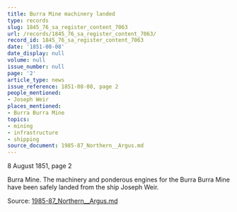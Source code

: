 ```yaml
---
title: Burra Mine machinery landed
type: records
slug: 1845_76_sa_register_content_7063
url: /records/1845_76_sa_register_content_7063/
record_id: 1845_76_sa_register_content_7063
date: '1851-08-08'
date_display: null
volume: null
issue_number: null
page: '2'
article_type: news
issue_reference: 1851-08-08, page 2
people_mentioned:
- Joseph Weir
places_mentioned:
- Burra Burra Mine
topics:
- mining
- infrastructure
- shipping
source_document: 1985-87_Northern__Argus.md
---
```


8 August 1851, page 2

Burra Mine.  The machinery and ponderous engines for the Burra Burra Mine have been safely landed from the ship Joseph Weir.

Source: [1985-87_Northern__Argus.md](/downloads/markdown/1985-87_Northern__Argus.md)
